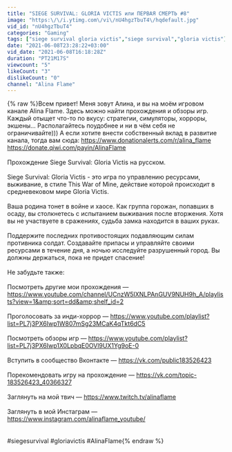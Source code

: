```yaml
---
title: "SIEGE SURVIVAL: GLORIA VICTIS или ПЕРВАЯ СМЕРТЬ #8"
image: "https:\/\/i.ytimg.com\/vi\/nU4hgzTbuT4\/hqdefault.jpg"
vid_id: "nU4hgzTbuT4"
categories: "Gaming"
tags: ["siege survival gloria victis","siege survival","gloria victis"]
date: "2021-06-08T23:28:22+03:00"
vid_date: "2021-06-08T16:18:28Z"
duration: "PT21M17S"
viewcount: "5"
likeCount: "3"
dislikeCount: "0"
channel: "Alina Flame"
---
```

{% raw %}Всем привет! Меня зовут Алина, и вы на моём игровом канале Alina Flame. Здесь можно найти прохождения и обзоры игр. Каждый отыщет что-то по вкусу: стратегии, симуляторы, хорроры, экшены... Располагайтесь поудобнее и ни в чём себя не ограничивайте))) А если хотите внести собственный вклад в развитие канала, тогда вам сюда: <a rel="nofollow" target="blank" href="https://www.donationalerts.com/r/alina_flame">https://www.donationalerts.com/r/alina_flame</a><br /><a rel="nofollow" target="blank" href="https://donate.qiwi.com/payin/AlinaFlame">https://donate.qiwi.com/payin/AlinaFlame</a><br /><br />Прохождение Siege Survival: Gloria Victis на русском.<br /><br />Siege Survival: Gloria Victis - это игра по управлению ресурсами, выживание, в стиле This War of Mine, действие которой происходит в средневековом мире Gloria Victis.<br /><br />Ваша родина тонет в войне и хаосе. Как группа горожан, попавших в осаду, вы столкнетесь с испытанием выживания после вторжения. Хотя вы не участвуете в сражениях, судьба замка находится в ваших руках.<br /><br />Поддержите последних противостоящих подавляющим силам противника солдат. Создавайте припасы и управляйте своими ресурсами в течение дня, а ночью исследуйте разрушенный город. Вы должны держаться, пока не придет спасение!<br /><br />Не забудьте также:<br /><br />Посмотреть другие мои прохождения — <a rel="nofollow" target="blank" href="https://www.youtube.com/channel/UCnzW5IXNLPAnGUV9NUH9h_A/playlists?view=1&amp;sort=dd&amp;shelf_id=2">https://www.youtube.com/channel/UCnzW5IXNLPAnGUV9NUH9h_A/playlists?view=1&amp;sort=dd&amp;shelf_id=2</a><br /><br />Проголосовать за инди-хоррор — <a rel="nofollow" target="blank" href="https://www.youtube.com/playlist?list=PL7j3PX6Iwp1W807mSg23MCaK4qTkt6dC5">https://www.youtube.com/playlist?list=PL7j3PX6Iwp1W807mSg23MCaK4qTkt6dC5</a><br /><br />Посмотреть обзоры игр — <a rel="nofollow" target="blank" href="https://www.youtube.com/playlist?list=PL7j3PX6Iwp1X0LpbqE0OVl9UX1Yg9oE-0">https://www.youtube.com/playlist?list=PL7j3PX6Iwp1X0LpbqE0OVl9UX1Yg9oE-0</a><br /><br />Вступить в сообщество Вконтакте — <a rel="nofollow" target="blank" href="https://vk.com/public183526423">https://vk.com/public183526423</a><br /><br />Порекомендовать игру на прохождение — <a rel="nofollow" target="blank" href="https://vk.com/topic-183526423_40366327">https://vk.com/topic-183526423_40366327</a><br /><br />Заглянуть на мой твич — <a rel="nofollow" target="blank" href="https://www.twitch.tv/alinaflame">https://www.twitch.tv/alinaflame</a><br /><br />Заглянуть в мой Инстаграм — <a rel="nofollow" target="blank" href="https://www.instagram.com/alinaflame_youtube/">https://www.instagram.com/alinaflame_youtube/</a><br /><br /><br />#siegesurvival #gloriavictis #AlinaFlame{% endraw %}
